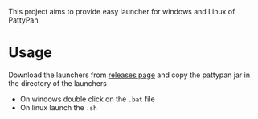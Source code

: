 This project aims to provide easy launcher for windows and Linux of PattyPan

# Usage

Download the launchers from [releases page](https://github.com/PierreSelim/pattypan-launcher/releases) and copy the pattypan jar in the directory of the launchers
* On windows double click on the `.bat` file
* On linux launch the `.sh`
